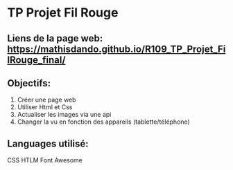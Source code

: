 # TP Projet Fil Rouge

## Liens de la page web: https://mathisdando.github.io/R109_TP_Projet_FilRouge_final/

## Objectifs:
1. Créer une page web
2. Utiliser Html et Css
3. Actualiser les images via une api
4. Changer la vu en fonction des appareils (tablette/téléphone)

## Languages utilisé:
CSS
HTLM
Font Awesome
